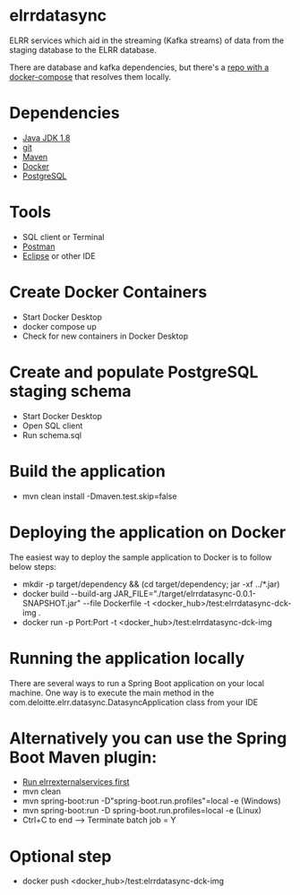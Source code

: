# elrrdatasync
ELRR services which aid in the streaming (Kafka streams) of data from the staging database to the ELRR database.

There are database and kafka dependencies, but there's a [repo with a docker-compose](https://github.com/US-ELRR/elrrdockercompose/) that resolves them locally.

# Dependencies
- [Java JDK 1.8](https://www.oracle.com/java/technologies/downloads/)
- [git](https://git-scm.com/downloads)
- [Maven](https://maven.apache.org/)
- [Docker](https://www.docker.com/products/docker-desktop/)
- [PostgreSQL](https://www.postgresql.org/download/)

# Tools
- SQL client or Terminal
- [Postman](https://www.postman.com/downloads/)
- [Eclipse](https://www.eclipse.org/downloads/packages/) or other IDE

# Create Docker Containers
- Start Docker Desktop
- docker compose up
- Check for new containers in Docker Desktop
   
# Create and populate PostgreSQL staging schema
- Start Docker Desktop
- Open SQL client
- Run schema.sql 

# Build the application
- mvn clean install -Dmaven.test.skip=false

# Deploying the application on Docker 
The easiest way to deploy the sample application to Docker is to follow below steps:
- mkdir -p target/dependency && (cd target/dependency; jar -xf ../*.jar)
- docker build --build-arg JAR_FILE="./target/elrrdatasync-0.0.1-SNAPSHOT.jar" --file Dockerfile -t <docker_hub>/test:elrrdatasync-dck-img .
- docker run -p Port:Port -t <docker_hub>/test:elrrdatasync-dck-img

# Running the application locally
There are several ways to run a Spring Boot application on your local machine. One way is to execute the main method in the com.deloitte.elrr.datasync.DatasyncApplication class from your IDE

# Alternatively you can use the Spring Boot Maven plugin: 
- [Run elrrexternalservices first](https://github.com/US-ELRR/elrrexternalservices)
- mvn clean
- mvn spring-boot:run -D"spring-boot.run.profiles"=local -e (Windows)
- mvn spring-boot:run -D spring-boot.run.profiles=local -e  (Linux)
- Ctrl+C to end --> Terminate batch job = Y

# Optional step 
- docker push <docker_hub>/test:elrrdatasync-dck-img
